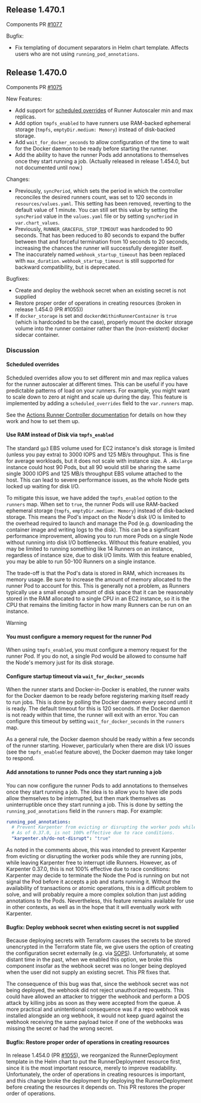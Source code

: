 ## Release 1.470.1

Components PR [#1077](https://github.com/cloudposse/terraform-aws-components/pull/1077)

Bugfix:

- Fix templating of document separators in Helm chart template. Affects users who are not using
  `running_pod_annotations`.

## Release 1.470.0

Components PR [#1075](https://github.com/cloudposse/terraform-aws-components/pull/1075)

New Features:

- Add support for
  [scheduled overrides](https://github.com/actions/actions-runner-controller/blob/master/docs/automatically-scaling-runners.md#scheduled-overrides)
  of Runner Autoscaler min and max replicas.
- Add option `tmpfs_enabled` to have runners use RAM-backed ephemeral storage (`tmpfs`, `emptyDir.medium: Memory`)
  instead of disk-backed storage.
- Add `wait_for_docker_seconds` to allow configuration of the time to wait for the Docker daemon to be ready before
  starting the runner.
- Add the ability to have the runner Pods add annotations to themselves once they start running a job. (Actually
  released in release 1.454.0, but not documented until now.)

Changes:

- Previously, `syncPeriod`, which sets the period in which the controller reconciles the desired runners count, was set
  to 120 seconds in `resources/values.yaml`. This setting has been removed, reverting to the default value of 1 minute.
  You can still set this value by setting the `syncPeriod` value in the `values.yaml` file or by setting `syncPeriod` in
  `var.chart_values`.
- Previously, `RUNNER_GRACEFUL_STOP_TIMEOUT` was hardcoded to 90 seconds. That has been reduced to 80 seconds to expand
  the buffer between that and forceful termination from 10 seconds to 20 seconds, increasing the chances the runner will
  successfully deregister itself.
- The inaccurately named `webhook_startup_timeout` has been replaced with `max_duration`. `webhook_startup_timeout` is
  still supported for backward compatibility, but is deprecated.

Bugfixes:

- Create and deploy the webhook secret when an existing secret is not supplied
- Restore proper order of operations in creating resources (broken in release 1.454.0 (PR #1055))
- If `docker_storage` is set and `dockerdWithinRunnerContainer` is `true` (which is hardcoded to be the case), properly
  mount the docker storage volume into the runner container rather than the (non-existent) docker sidecar container.

### Discussion

#### Scheduled overrides

Scheduled overrides allow you to set different min and max replica values for the runner autoscaler at different times.
This can be useful if you have predictable patterns of load on your runners. For example, you might want to scale down
to zero at night and scale up during the day. This feature is implemented by adding a `scheduled_overrides` field to the
`var.runners` map.

See the
[Actions Runner Controller documentation](https://github.com/actions/actions-runner-controller/blob/master/docs/automatically-scaling-runners.md#scheduled-overrides)
for details on how they work and how to set them up.

#### Use RAM instead of Disk via `tmpfs_enabled`

The standard `gp3` EBS volume used for EC2 instance's disk storage is limited (unless you pay extra) to 3000 IOPS and
125 MB/s throughput. This is fine for average workloads, but it does not scale with instance size. A `.48xlarge`
instance could host 90 Pods, but all 90 would still be sharing the same single 3000 IOPS and 125 MB/s throughput EBS
volume attached to the host. This can lead to severe performance issues, as the whole Node gets locked up waiting for
disk I/O.

To mitigate this issue, we have added the `tmpfs_enabled` option to the `runners` map. When set to `true`, the runner
Pods will use RAM-backed ephemeral storage (`tmpfs`, `emptyDir.medium: Memory`) instead of disk-backed storage. This
means the Pod's impact on the Node's disk I/O is limited to the overhead required to launch and manage the Pod (e.g.
downloading the container image and writing logs to the disk). This can be a significant performance improvement,
allowing you to run more Pods on a single Node without running into disk I/O bottlenecks. Without this feature enabled,
you may be limited to running something like 14 Runners on an instance, regardless of instance size, due to disk I/O
limits. With this feature enabled, you may be able to run 50-100 Runners on a single instance.

The trade-off is that the Pod's data is stored in RAM, which increases its memory usage. Be sure to increase the amount
of memory allocated to the runner Pod to account for this. This is generally not a problem, as Runners typically use a
small enough amount of disk space that it can be reasonably stored in the RAM allocated to a single CPU in an EC2
instance, so it is the CPU that remains the limiting factor in how many Runners can be run on an instance.

> [!WARNING]
>
> #### You must configure a memory request for the runner Pod
>
> When using `tmpfs_enabled`, you must configure a memory request for the runner Pod. If you do not, a single Pod would
> be allowed to consume half the Node's memory just for its disk storage.

#### Configure startup timeout via `wait_for_docker_seconds`

When the runner starts and Docker-in-Docker is enabled, the runner waits for the Docker daemon to be ready before
registering marking itself ready to run jobs. This is done by polling the Docker daemon every second until it is ready.
The default timeout for this is 120 seconds. If the Docker daemon is not ready within that time, the runner will exit
with an error. You can configure this timeout by setting `wait_for_docker_seconds` in the `runners` map.

As a general rule, the Docker daemon should be ready within a few seconds of the runner starting. However, particularly
when there are disk I/O issues (see the `tmpfs_enabled` feature above), the Docker daemon may take longer to respond.

#### Add annotations to runner Pods once they start running a job

You can now configure the runner Pods to add annotations to themselves once they start running a job. The idea is to
allow you to have idle pods allow themselves to be interrupted, but then mark themselves as uninterruptible once they
start running a job. This is done by setting the `running_pod_annotations` field in the `runners` map. For example:

```yaml
running_pod_annotations:
  # Prevent Karpenter from evicting or disrupting the worker pods while they are running jobs
  # As of 0.37.0, is not 100% effective due to race conditions.
  "karpenter.sh/do-not-disrupt": "true"
```

As noted in the comments above, this was intended to prevent Karpenter from evicting or disrupting the worker pods while
they are running jobs, while leaving Karpenter free to interrupt idle Runners. However, as of Karpenter 0.37.0, this is
not 100% effective due to race conditions: Karpenter may decide to terminate the Node the Pod is running on but not
signal the Pod before it accepts a job and starts running it. Without the availability of transactions or atomic
operations, this is a difficult problem to solve, and will probably require a more complex solution than just adding
annotations to the Pods. Nevertheless, this feature remains available for use in other contexts, as well as in the hope
that it will eventually work with Karpenter.

#### Bugfix: Deploy webhook secret when existing secret is not supplied

Because deploying secrets with Terraform causes the secrets to be stored unencrypted in the Terraform state file, we
give users the option of creating the configuration secret externally (e.g. via
[SOPS](https://github.com/getsops/sops)). Unfortunately, at some distant time in the past, when we enabled this option,
we broke this component insofar as the webhook secret was no longer being deployed when the user did not supply an
existing secret. This PR fixes that.

The consequence of this bug was that, since the webhook secret was not being deployed, the webhook did not reject
unauthorized requests. This could have allowed an attacker to trigger the webhook and perform a DOS attack by killing
jobs as soon as they were accepted from the queue. A more practical and unintentional consequence was if a repo webhook
was installed alongside an org webhook, it would not keep guard against the webhook receiving the same payload twice if
one of the webhooks was missing the secret or had the wrong secret.

#### Bugfix: Restore proper order of operations in creating resources

In release 1.454.0 (PR [#1055](https://github.com/cloudposse/terraform-aws-components/pull/1055)), we reorganized the
RunnerDeployment template in the Helm chart to put the RunnerDeployment resource first, since it is the most important
resource, merely to improve readability. Unfortunately, the order of operations in creating resources is important, and
this change broke the deployment by deploying the RunnerDeployment before creating the resources it depends on. This PR
restores the proper order of operations.
